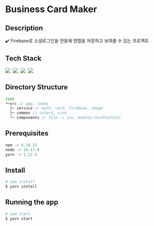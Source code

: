 # Business Card Maker

## Description
✔️ Firebase로 소셜로그인을 연동해 명함을 저장하고 보여줄 수 있는 프로젝트

## Tech Stack
<div>
  <img src="https://img.shields.io/badge/Javascript-ffca26?style=flat-square&logo=javascript&logoColor=white"/></a>&nbsp
  <img src="https://img.shields.io/badge/React-08D5FF?style=flat-square&logo=React&logoColor=white"/></a>&nbsp
  <img src="https://img.shields.io/badge/PostCSS-f55354?style=flat-square&logo=postCSS&logoColor=white"/></a>&nbsp
  <img src="https://img.shields.io/badge/Firebase-FFCA28?style=flat-square&logo=Firebase&logoColor=white"/></a>&nbsp
</div>



## Directory Structure

``` js
root
└─src // app, index
  ├─ service // auth, card, firebase, image
  ├─ common // colors, size
  └─ components // file -> jsx, module.css(PostCSS)
```

## Prerequisites
```python
npm -> 6.14.13
node -> 14.17.0
yarn -> 1.22.5
```

## Install
```python
# npm install
$ yarn install
```

## Running the app
```python
# npm start
$ yarn start
```
